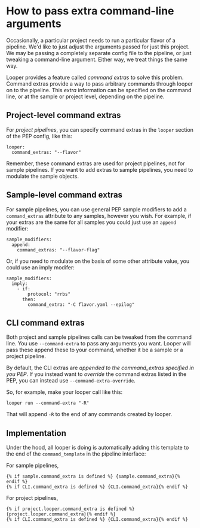 # How to pass extra command-line arguments

Occasionally, a particular project needs to run a particular flavor of a pipeline. We'd like to just adjust the arguments passed for just this project. 
We may be passing a completely separate config file to the pipeline, or just tweaking a command-line argument. Either way, we treat things the same way.

Looper provides a feature called *command extras* to solve this problem. Command extras provide a way to pass arbitrary commands through looper on to the pipeline. This *extra* information can be specified on the command line, or at the sample or project level, depending on the pipeline.

## Project-level command extras

For *project pipelines*, you can specify command extras in the `looper` section of the PEP config, like this:

```
looper:
  command_extras: "--flavor"
```

Remember, these command extras are used for project pipelines, not for sample pipelines. If you want to add extras to sample pipelines, you need to modulate the sample objects.

## Sample-level command extras

For sample pipelines, you can use general PEP sample modifiers to add a `command_extras` attribute to any samples, however you wish. For example, if your extras are the same for all samples you could just use an `append` modifier:


```
sample_modifiers:
  append:
    command_extras: "--flavor-flag"
```

Or, if you need to modulate on the basis of some other attribute value, you could use an imply modifer:

```
sample_modifiers:
  imply:
    - if:
        protocol: "rrbs"
      then:
        command_extra: "-C flavor.yaml --epilog"
```

## CLI command extras

Both project and sample pipelines calls can be tweaked from the command line. You use `--command-extra` to pass any arguments you want. Looper will pass these append these to your command, whether it be a sample or a project pipeline.

By default, the CLI extras are *appended to the command_extras specified in you PEP*. If you instead want to *override* the command extras listed in the PEP, you can instead use `--command-extra-override`.

So, for example, make your looper call like this:

```
looper run --command-extra "-R"
```

That will append `-R` to the end of any commands created by looper.

## Implementation

Under the hood, all looper is doing is automatically adding this template to the end of the `command_template` in the pipeline interface:

For sample pipelines,

```
{% if sample.command_extra is defined %} {sample.command_extra}{% endif %}
{% if CLI.command_extra is defined %} {CLI.command_extra}{% endif %}
```

For project pipelines,

```
{% if project.looper.command_extra is defined %} {project.looper.command_extra}{% endif %}
{% if CLI.command_extra is defined %} {CLI.command_extra}{% endif %}
```
